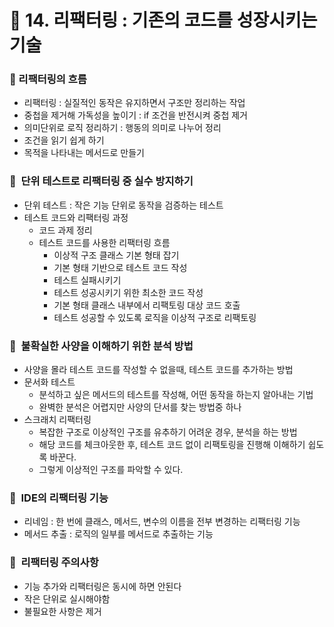 # 📌 14. 리팩터링 : 기존의 코드를 성장시키는 기술

### 📌  리팩터링의 흐름

- 리팩터링 : 실질적인 동작은 유지하면서 구조만 정리하는 작업
- 중첩을 제거해 가독성을 높이기 : if 조건을 반전시켜 중첩 제거
- 의미단위로 로직 정리하기 : 행동의 의미로 나누어 정리
- 조건을 읽기 쉽게 하기
- 목적을 나타내는 메서드로 만들기

### 📌  단위 테스트로 리팩터링 중 실수 방지하기

- 단위 테스트 : 작은 기능 단위로 동작을 검증하는 테스트
- 테스트 코드와 리팩터링 과정
    - 코드 과제 정리
    - 테스트 코드를 사용한 리팩터링 흐름
        - 이상적 구조 클래스 기본 형태 잡기
        - 기본 형태 기반으로 테스트 코드 작성
        - 테스트 실패시키기
        - 테스트 성공시키기 위한 최소한 코드 작성
        - 기본 형태 클래스 내부에서 리팩토링 대상 코드 호출
        - 테스트 성공할 수 있도록 로직을 이상적 구조로 리팩토링

### 📌  불확실한 사양을 이해하기 위한 분석 방법

- 사양을 몰라 테스트 코드를 작성할 수 없을때, 테스트 코드를 추가하는 방법
- 문서화 테스트
    - 분석하고 싶은 메서드의 테스트를 작성해, 어떤 동작을 하는지 알아내는 기법
    - 완벽한 분석은 어렵지만 사양의 단서를 찾는 방법중 하나
- 스크래치 리팩터링
    - 복잡한 구조로 이상적인 구조를 유추하기 어려운 경우, 분석을 하는 방법
    - 해당 코드를 체크아웃한 후, 테스트 코드 없이 리팩토링을 진행해 이해하기 쉽도록 바꾼다.
    - 그렇게 이상적인 구조를 파악할 수 있다.

### 📌  IDE의 리팩터링 기능

- 리네임 : 한 번에 클래스, 메서드, 변수의 이름을 전부 변경하는 리팩터링 기능
- 메서드 추출 : 로직의 일부를 메서드로 추출하는 기능

### 📌  리팩터링 주의사항

- 기능 추가와 리팩터링은 동시에 하면 안된다
- 작은 단위로 실시해야함
- 불필요한 사항은 제거

